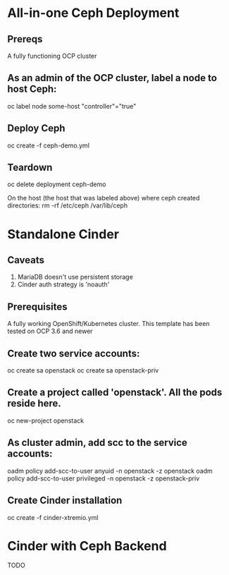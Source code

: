 # All-in-one Ceph Deployment

## Prereqs
A fully functioning OCP cluster

## As an admin of the OCP cluster, label a node to host Ceph:
oc label node some-host "controller"="true"

## Deploy Ceph
oc create -f ceph-demo.yml

## Teardown
oc delete deployment ceph-demo

On the host (the host that was labeled above) where ceph created directories:
rm -rf /etc/ceph /var/lib/ceph

# Standalone Cinder
## Caveats
1. MariaDB doesn't use persistent storage
2. Cinder auth strategy is 'noauth'

## Prerequisites
A fully working OpenShift/Kubernetes cluster. This template has been tested on
OCP 3.6 and newer

## Create two service accounts:
oc create sa openstack
oc create sa openstack-priv

## Create a project called 'openstack'. All the pods reside here.
oc new-project openstack

## As cluster admin, add scc to the service accounts:
oadm policy add-scc-to-user anyuid -n openstack -z openstack
oadm policy add-scc-to-user privileged -n openstack -z openstack-priv

## Create Cinder installation
oc create -f cinder-xtremio.yml

# Cinder with Ceph Backend
TODO
